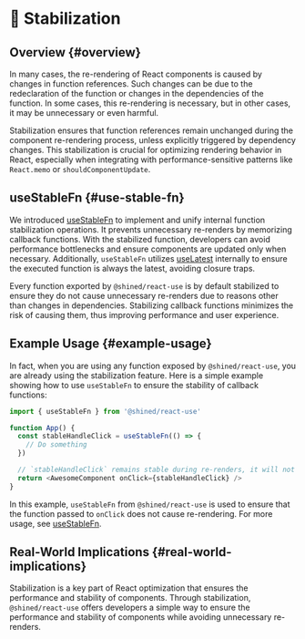 # 📌 Stabilization

## Overview \{#overview}

In many cases, the re-rendering of React components is caused by changes in function references. Such changes can be due to the redeclaration of the function or changes in the dependencies of the function. In some cases, this re-rendering is necessary, but in other cases, it may be unnecessary or even harmful.

Stabilization ensures that function references remain unchanged during the component re-rendering process, unless explicitly triggered by dependency changes. This stabilization is crucial for optimizing rendering behavior in React, especially when integrating with performance-sensitive patterns like `React.memo` or `shouldComponentUpdate`.

## useStableFn \{#use-stable-fn}

We introduced [useStableFn](/reference/use-stable-fn) to implement and unify internal function stabilization operations. It prevents unnecessary re-renders by memorizing callback functions. With the stabilized function, developers can avoid performance bottlenecks and ensure components are updated only when necessary. Additionally, `useStableFn` utilizes [useLatest](/reference/use-latest) internally to ensure the executed function is always the latest, avoiding closure traps.

Every function exported by `@shined/react-use` is by default stabilized to ensure they do not cause unnecessary re-renders due to reasons other than changes in dependencies. Stabilizing callback functions minimizes the risk of causing them, thus improving performance and user experience.

## Example Usage \{#example-usage}

In fact, when you are using any function exposed by `@shined/react-use`, you are already using the stabilization feature. Here is a simple example showing how to use `useStableFn` to ensure the stability of callback functions:

```javascript
import { useStableFn } from '@shined/react-use'

function App() {
  const stableHandleClick = useStableFn(() => {
    // Do something
  })

  // `stableHandleClick` remains stable during re-renders, it will not cause re-render unless dependencies change
  return <AwesomeComponent onClick={stableHandleClick} />
}
```

In this example, `useStableFn` from `@shined/react-use` is used to ensure that the function passed to `onClick` does not cause re-rendering. For more usage, see [useStableFn](/reference/use-stable-fn).

## Real-World Implications \{#real-world-implications}

Stabilization is a key part of React optimization that ensures the performance and stability of components. Through stabilization, `@shined/react-use` offers developers a simple way to ensure the performance and stability of components while avoiding unnecessary re-renders.
